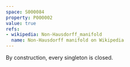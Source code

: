 ```yaml
---
space: S000084
property: P000002
value: true
refs:
- wikipedia: Non-Hausdorff_manifold
  name: Non-Hausdorff manifold on Wikipedia
---
```


By construction, every singleton is closed.
